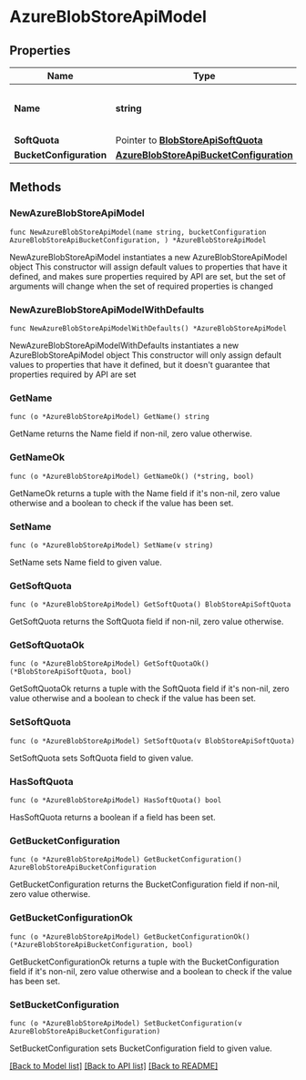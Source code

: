 # AzureBlobStoreApiModel

## Properties

Name | Type | Description | Notes
------------ | ------------- | ------------- | -------------
**Name** | **string** | The name of the Azure blob store. | 
**SoftQuota** | Pointer to [**BlobStoreApiSoftQuota**](BlobStoreApiSoftQuota.md) |  | [optional] 
**BucketConfiguration** | [**AzureBlobStoreApiBucketConfiguration**](AzureBlobStoreApiBucketConfiguration.md) |  | 

## Methods

### NewAzureBlobStoreApiModel

`func NewAzureBlobStoreApiModel(name string, bucketConfiguration AzureBlobStoreApiBucketConfiguration, ) *AzureBlobStoreApiModel`

NewAzureBlobStoreApiModel instantiates a new AzureBlobStoreApiModel object
This constructor will assign default values to properties that have it defined,
and makes sure properties required by API are set, but the set of arguments
will change when the set of required properties is changed

### NewAzureBlobStoreApiModelWithDefaults

`func NewAzureBlobStoreApiModelWithDefaults() *AzureBlobStoreApiModel`

NewAzureBlobStoreApiModelWithDefaults instantiates a new AzureBlobStoreApiModel object
This constructor will only assign default values to properties that have it defined,
but it doesn't guarantee that properties required by API are set

### GetName

`func (o *AzureBlobStoreApiModel) GetName() string`

GetName returns the Name field if non-nil, zero value otherwise.

### GetNameOk

`func (o *AzureBlobStoreApiModel) GetNameOk() (*string, bool)`

GetNameOk returns a tuple with the Name field if it's non-nil, zero value otherwise
and a boolean to check if the value has been set.

### SetName

`func (o *AzureBlobStoreApiModel) SetName(v string)`

SetName sets Name field to given value.


### GetSoftQuota

`func (o *AzureBlobStoreApiModel) GetSoftQuota() BlobStoreApiSoftQuota`

GetSoftQuota returns the SoftQuota field if non-nil, zero value otherwise.

### GetSoftQuotaOk

`func (o *AzureBlobStoreApiModel) GetSoftQuotaOk() (*BlobStoreApiSoftQuota, bool)`

GetSoftQuotaOk returns a tuple with the SoftQuota field if it's non-nil, zero value otherwise
and a boolean to check if the value has been set.

### SetSoftQuota

`func (o *AzureBlobStoreApiModel) SetSoftQuota(v BlobStoreApiSoftQuota)`

SetSoftQuota sets SoftQuota field to given value.

### HasSoftQuota

`func (o *AzureBlobStoreApiModel) HasSoftQuota() bool`

HasSoftQuota returns a boolean if a field has been set.

### GetBucketConfiguration

`func (o *AzureBlobStoreApiModel) GetBucketConfiguration() AzureBlobStoreApiBucketConfiguration`

GetBucketConfiguration returns the BucketConfiguration field if non-nil, zero value otherwise.

### GetBucketConfigurationOk

`func (o *AzureBlobStoreApiModel) GetBucketConfigurationOk() (*AzureBlobStoreApiBucketConfiguration, bool)`

GetBucketConfigurationOk returns a tuple with the BucketConfiguration field if it's non-nil, zero value otherwise
and a boolean to check if the value has been set.

### SetBucketConfiguration

`func (o *AzureBlobStoreApiModel) SetBucketConfiguration(v AzureBlobStoreApiBucketConfiguration)`

SetBucketConfiguration sets BucketConfiguration field to given value.



[[Back to Model list]](../README.md#documentation-for-models) [[Back to API list]](../README.md#documentation-for-api-endpoints) [[Back to README]](../README.md)


